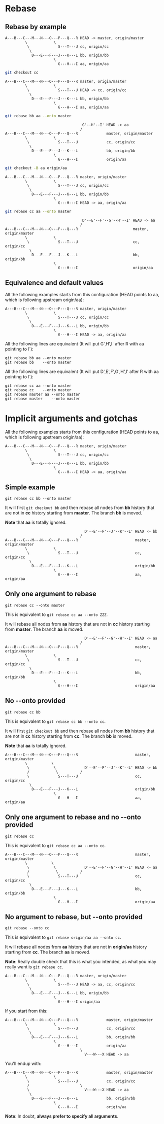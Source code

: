 # Rebase

## Rebase by example

```
A---B---C---M---N---O---P---Q---R HEAD -> master, origin/master
         \            \
          \             S---T---U cc, origin/cc
           \
            D---E---F---J---K---L bb, origin/bb
                      \
                        G---H---I aa, origin/aa
```

```sh
git checkout cc
```

```
A---B---C---M---N---O---P---Q---R master, origin/master
         \            \
          \             S---T---U HEAD -> cc, origin/cc
           \
            D---E---F---J---K---L bb, origin/bb
                      \
                        G---H---I aa, origin/aa
```

```sh
git rebase bb aa --onto master
```

```
                                   G'--H'--I' HEAD -> aa
                                  /
A---B---C---M---N---O---P---Q---R             master, origin/master
         \            \
          \             S---T---U             cc, origin/cc
           \
            D---E---F---J---K---L             bb, origin/bb
                      \
                        G---H---I             origin/aa

```

```sh
git checkout -B aa origin/aa
```

```
A---B---C---M---N---O---P---Q---R master, origin/master
         \            \
          \             S---T---U cc, origin/cc
           \
            D---E---F---J---K---L bb, origin/bb
                      \
                        G---H---I HEAD -> aa, origin/aa
```

```sh
git rebase cc aa --onto master
```

```
                                   D'--E'--F'--G'--H'--I' HEAD -> aa
                                  /
A---B---C---M---N---O---P---Q---R                         master, origin/master
         \            \
          \             S---T---U                         cc, origin/cc
           \
            D---E---F---J---K---L                         bb, origin/bb
                      \
                        G---H---I                         origin/aa

```

## Equivalence and default values

All the following examples starts from this configuration (HEAD points to aa, which is following upstream origin/aa):

```
A---B---C---M---N---O---P---Q---R master, origin/master
         \            \
          \             S---T---U cc, origin/cc
           \
            D---E---F---J---K---L bb, origin/bb
                      \
                        G---H---I HEAD -> aa, origin/aa
```

All the following lines are equivalent (It will put G',H',I' after R with aa pointing to I'):
```
git rebase bb aa --onto master
git rebase bb    --onto master
```

All the following lines are equivalent (It will put D',E',F',G',H',I' after R with aa pointing to I'):
```
git rebase cc aa --onto master
git rebase cc    --onto master
git rebase master aa --onto master
git rebase master    --onto master
```

# Implicit arguments and gotchas

All the following examples starts from this configuration (HEAD points to aa, which is following upstream origin/aa):

```
A---B---C---M---N---O---P---Q---R master, origin/master
         \            \
          \             S---T---U cc, origin/cc
           \
            D---E---F---J---K---L bb, origin/bb
                      \
                        G---H---I HEAD -> aa, origin/aa
```

## Simple example

```
git rebase cc bb --onto master
```

It will first `git checkout bb` and then rebase all nodes from **bb** history that are not in **cc** history starting from **master**. The branch **bb** is moved.

**Note** that **aa** is totally ignored.

```
                                    D'--E'--F'--J'--K'--L' HEAD -> bb
                                  /
A---B---C---M---N---O---P---Q---R                          master, origin/master
         \            \
          \             S---T---U                          cc, origin/cc
           \
            D---E---F---J---K---L                          origin/bb
                      \
                        G---H---I                          aa, origin/aa
```

## Only one argument to rebase

```
git rebase cc --onto master
```

This is equivalent to `git rebase cc aa --onto ZZZ`.

It will rebase all nodes from **aa** history that are not in **cc** history starting from **master**. The branch **aa** is moved.

```
                                    D'--E'--F'--G'--H'--I' HEAD -> aa
                                  /
A---B---C---M---N---O---P---Q---R                          master, origin/master
         \            \
          \             S---T---U                          cc, origin/cc
           \
            D---E---F---J---K---L                          bb, origin/bb
                      \
                        G---H---I                          origin/aa
```

## No --onto provided

```
git rebase cc bb
```

This is equivalent to `git rebase cc bb --onto cc`.

It will first `git checkout bb` and then rebase all nodes from **bb** history that are not in **cc** history starting from **cc**. The branch **bb** is moved.

**Note** that **aa** is totally ignored.

```
A---B---C---M---N---O---P---Q---R                          master, origin/master
         \           \
          \           \             D'--E'--F'--J'--K'--L' HEAD -> bb
          /            \          /
          \             S---T---U                          cc, origin/cc
           \
            D---E---F---J---K---L                          origin/bb
                      \
                        G---H---I                          aa, origin/aa
```

## Only one argument to rebase and no --onto provided

```
git rebase cc
```

This is equivalent to `git rebase cc aa --onto cc`.

```
A---B---C---M---N---O---P---Q---R                          master, origin/master
         \           \
          \           \             D'--E'--F'--G'--H'--I' HEAD -> aa
          /            \          /
          \             S---T---U                          cc, origin/cc
           \
            D---E---F---J---K---L                          bb, origin/bb
                      \
                        G---H---I                          origin/aa
```

## No argument to rebase, but --onto provided

```
git rebase --onto cc
```

This is equivalent to `git rebase origin/aa aa --onto cc`.

It will rebase all nodes from **aa** history that are not in **origin/aa** history starting from **cc**. The branch **aa** is moved.

**Note**: Really double check that this is what you intended, as what you may really want is `git rebase cc`.

```
A---B---C---M---N---O---P---Q---R master, origin/master
         \            \
          \             S---T---U HEAD -> aa, cc, origin/cc
           \
            D---E---F---J---K---L bb, origin/bb
                      \
                        G---H---I origin/aa
```

If you start from this:

```
A---B---C---M---N---O---P---Q---R             master, origin/master
         \            \
          \             S---T---U             cc, origin/cc
           \
            D---E---F---J---K---L             bb, origin/bb
                      \
                        G---H---I             origin/aa
                                  \
                                    V---W---X HEAD -> aa
```

You'll endup with:

```
A---B---C---M---N---O---P---Q---R             master, origin/master
         \            \
          \             S---T---U             cc, origin/cc
          /                       \
          \                         V---W---X HEAD -> aa
           \
            D---E---F---J---K---L             bb, origin/bb
                      \
                        G---H---I             origin/aa
```

**Note**: In doubt, **always prefer to specify all arguments**.
